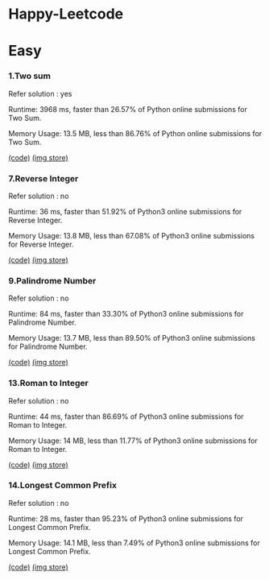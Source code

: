 # Happy-Leetcode
# Easy
### 1.Two sum
Refer solution : yes

Runtime: 3968 ms, faster than 26.57% of Python online submissions for Two Sum.

Memory Usage: 13.5 MB, less than 86.76% of Python online submissions for Two Sum.

[(code)](https://github.com/arleigh418/Happy-Leetcode/blob/master/Easy/1.Two%20sum.py)
[(img store)](https://github.com/arleigh418/Happy-Leetcode/blob/master/Easy/img/20200705_easy_1.png)

### 7.Reverse Integer
Refer solution : no

Runtime: 36 ms, faster than 51.92% of Python3 online submissions for Reverse Integer.

Memory Usage: 13.8 MB, less than 67.08% of Python3 online submissions for Reverse Integer.

[(code)](https://github.com/arleigh418/Happy-Leetcode/blob/master/Easy/7.Reverse%20Integer.py)
[(img store)](https://github.com/arleigh418/Happy-Leetcode/blob/master/Easy/img/20200718_easy_7.png)

### 9.Palindrome Number
Refer solution : no

Runtime: 84 ms, faster than 33.30% of Python3 online submissions for Palindrome Number.

Memory Usage: 13.7 MB, less than 89.50% of Python3 online submissions for Palindrome Number.

[(code)](https://github.com/arleigh418/Happy-Leetcode/blob/master/Easy/9.Palindrome%20Number.py)
[(img store)](https://github.com/arleigh418/Happy-Leetcode/blob/master/Easy/img/20200718_easy_9.png)

### 13.Roman to Integer
Refer solution : no

Runtime: 44 ms, faster than 86.69% of Python3 online submissions for Roman to Integer.

Memory Usage: 14 MB, less than 11.77% of Python3 online submissions for Roman to Integer.

[(code)](https://github.com/arleigh418/Happy-Leetcode/blob/master/Easy/13.Roman%20to%20Integer.py)
[(img store)](https://github.com/arleigh418/Happy-Leetcode/blob/master/Easy/img/20200719_easy_13.png)

### 14.Longest Common Prefix
Refer solution : no

Runtime: 28 ms, faster than 95.23% of Python3 online submissions for Longest Common Prefix.

Memory Usage: 14.1 MB, less than 7.49% of Python3 online submissions for Longest Common Prefix.

[(code)](https://github.com/arleigh418/Happy-Leetcode/blob/master/Easy/14.Longest%20Common%20Prefix.py)
[(img store)](https://github.com/arleigh418/Happy-Leetcode/blob/master/Easy/img/20200801_easy_14.png)
